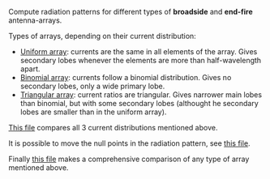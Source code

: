 Compute radiation patterns for different types of **broadside** and **end-fire** antenna-arrays.

Types of arrays, depending on their current distribution:
- [Uniform array](uniform.m/): currents are the same in all elements of the array. Gives secondary lobes whenever the elements are more than half-wavelength apart.
- [Binomial array](binomial.m/): currents follow a binomial distribution. Gives no secondary lobes, only a wide primary lobe. 
- [Triangular array](triangular.m/): current ratios are triangular. Gives narrower main lobes than binomial, but with some secondary lobes (althought he secondary lobes are smaller than in the uniform array). 

[This file](Comparison.m/) compares all 3 current distributions mentioned above. 

It is possible to move the null points in the radiation pattern, see [this file](null_spacing.m/).

Finally [this file](null_spacing_Comparison.m/) makes a comprehensive comparison of any type of array mentioned above.
